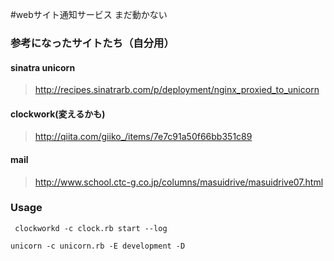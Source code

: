 #webサイト通知サービス
まだ動かない

### 参考になったサイトたち（自分用）

#### sinatra unicorn

 > http://recipes.sinatrarb.com/p/deployment/nginx_proxied_to_unicorn


#### clockwork(変えるかも)

 > http://qiita.com/giiko_/items/7e7c91a50f66bb351c89


#### mail

 > http://www.school.ctc-g.co.jp/columns/masuidrive/masuidrive07.html

### Usage

```
 clockworkd -c clock.rb start --log
```

```
unicorn -c unicorn.rb -E development -D
```
